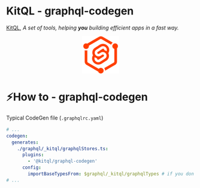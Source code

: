 # KitQL - graphql-codegen

[KitQL](https://github.com/jycouet/kitql#kitql), _A set of tools, helping **you** building efficient apps in a fast way._

<p align="center">
  <img src="../../logo.svg" width="100" />
</p>

# ⚡How to - graphql-codegen

Typical CodeGen file (`.graphqlrc.yaml`)

```yaml
# ...
codegen:
  generates:
    ./graphql/_kitql/graphqlStores.ts:
      plugins:
        - '@kitql/graphql-codegen'
      config:
        importBaseTypesFrom: $graphql/_kitql/graphqlTypes # if you don't add this, you have to generate all types in the same file.
# ...
```
